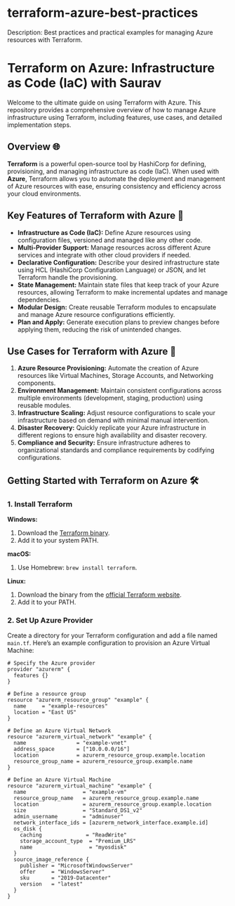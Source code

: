 # terraform-azure-best-practices
Description: Best practices and practical examples for managing Azure resources with Terraform.

# Terraform on Azure: Infrastructure as Code (IaC) with Saurav

Welcome to the ultimate guide on using Terraform with Azure. This repository provides a comprehensive overview of how to manage Azure infrastructure using Terraform, including features, use cases, and detailed implementation steps.

## Overview 🌐

**Terraform** is a powerful open-source tool by HashiCorp for defining, provisioning, and managing infrastructure as code (IaC). When used with **Azure**, Terraform allows you to automate the deployment and management of Azure resources with ease, ensuring consistency and efficiency across your cloud environments.

## Key Features of Terraform with Azure 🚀

- **Infrastructure as Code (IaC):** Define Azure resources using configuration files, versioned and managed like any other code.
- **Multi-Provider Support:** Manage resources across different Azure services and integrate with other cloud providers if needed.
- **Declarative Configuration:** Describe your desired infrastructure state using HCL (HashiCorp Configuration Language) or JSON, and let Terraform handle the provisioning.
- **State Management:** Maintain state files that keep track of your Azure resources, allowing Terraform to make incremental updates and manage dependencies.
- **Modular Design:** Create reusable Terraform modules to encapsulate and manage Azure resource configurations efficiently.
- **Plan and Apply:** Generate execution plans to preview changes before applying them, reducing the risk of unintended changes.

## Use Cases for Terraform with Azure 🌟

1. **Azure Resource Provisioning:** Automate the creation of Azure resources like Virtual Machines, Storage Accounts, and Networking components.
2. **Environment Management:** Maintain consistent configurations across multiple environments (development, staging, production) using reusable modules.
3. **Infrastructure Scaling:** Adjust resource configurations to scale your infrastructure based on demand with minimal manual intervention.
4. **Disaster Recovery:** Quickly replicate your Azure infrastructure in different regions to ensure high availability and disaster recovery.
5. **Compliance and Security:** Ensure infrastructure adheres to organizational standards and compliance requirements by codifying configurations.

## Getting Started with Terraform on Azure 🛠️

### 1. Install Terraform

**Windows:**
1. Download the [Terraform binary](https://www.terraform.io/downloads.html).
2. Add it to your system PATH.

**macOS:**
1. Use Homebrew: `brew install terraform`.

**Linux:**
1. Download the binary from the [official Terraform website](https://www.terraform.io/downloads.html).
2. Add it to your PATH.

### 2. Set Up Azure Provider

Create a directory for your Terraform configuration and add a file named `main.tf`. Here’s an example configuration to provision an Azure Virtual Machine:

```hcl
# Specify the Azure provider
provider "azurerm" {
  features {}
}

# Define a resource group
resource "azurerm_resource_group" "example" {
  name     = "example-resources"
  location = "East US"
}

# Define an Azure Virtual Network
resource "azurerm_virtual_network" "example" {
  name                = "example-vnet"
  address_space       = ["10.0.0.0/16"]
  location            = azurerm_resource_group.example.location
  resource_group_name = azurerm_resource_group.example.name
}

# Define an Azure Virtual Machine
resource "azurerm_virtual_machine" "example" {
  name                  = "example-vm"
  resource_group_name   = azurerm_resource_group.example.name
  location              = azurerm_resource_group.example.location
  size                  = "Standard_DS1_v2"
  admin_username        = "adminuser"
  network_interface_ids = [azurerm_network_interface.example.id]
  os_disk {
    caching              = "ReadWrite"
    storage_account_type  = "Premium_LRS"
    name                  = "myosdisk"
  }
  source_image_reference {
    publisher = "MicrosoftWindowsServer"
    offer     = "WindowsServer"
    sku       = "2019-Datacenter"
    version   = "latest"
  }
}
